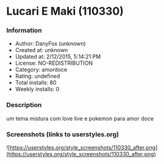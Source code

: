 # Lucari E Maki (110330)

### Information
- Author: DanyFox (unknown)
- Created at: unknown
- Updated at: 2/12/2015, 5:14:21 PM
- License: NO-REDISTRIBUTION
- Category: amordoce
- Rating: undefined
- Total installs: 80
- Weekly installs: 0


### Description
um tema mistura com love live e pokemon para amor doce


### Screenshots (links to userstyles.org)
![https://userstyles.org/style_screenshots/110330_after.png](https://userstyles.org/style_screenshots/110330_after.png)


